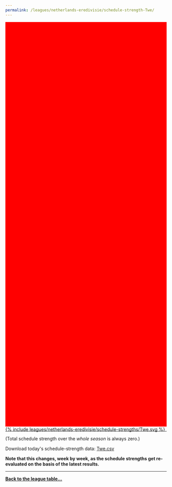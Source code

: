 ```yaml
---
permalink: /leagues/netherlands-eredivisie/schedule-strength-Twe/
---
```


<style>
.svg-wrap {
    background-color:red;
    height:0;
    padding-top:250%; /* 350px/550px */
    position: relative;
}

svg {
    background-color: white;
    height: 100%;
    display:block;
    width: 100%;
    position: absolute;
    top:0;
    left:0;
}
</style>


<div class="svg-wrap">
{% include leagues/netherlands-eredivisie/schedule-strengths/Twe.svg %}
</div>

-----

(Total schedule strength over the *whole season* is always zero.)


Download today's schedule-strength data: [Twe.csv](/assets/leagues/netherlands-eredivisie/2021/schedule-strengths/Twe.csv)

**Note that this changes, week by week, as the schedule strengths get re-evaluated on the
basis of the latest results.**

-----

[**Back to the league table...**](/leagues/netherlands-eredivisie)


